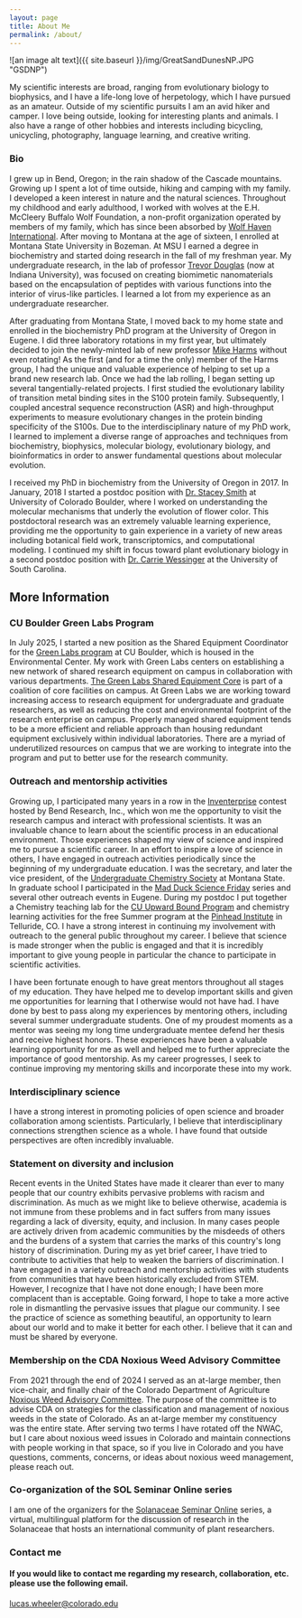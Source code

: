 ```yaml
---
layout: page
title: About Me
permalink: /about/
---
```


![an image alt text]({{ site.baseurl }}/img/GreatSandDunesNP.JPG "GSDNP")

My scientific interests are broad, ranging from evolutionary biology to biophysics, and I have a life-long love of herpetology, which I have pursued as an amateur. Outside of my scientific pursuits I am an avid hiker and camper. I love being outside, looking for interesting plants and animals. I also have a range of other hobbies and interests including bicycling, unicycling, photography, language learning, and creative writing. 

### Bio

I grew up in Bend, Oregon; in the rain shadow of the Cascade mountains. Growing up I spent a lot of time outside, hiking and camping with my family. I developed a keen interest in nature and the natural sciences. Throughout my childhood and early adulthood, I worked with wolves at the E.H. McCleery Buffalo Wolf Foundation, a non-profit organization operated by members of my family, which has since been absorbed by [Wolf Haven International](https://wolfhaven.org/). After moving to Montana at the age of sixteen, I enrolled at Montana State University in Bozeman. At MSU I earned a degree in biochemistry and started doing research in the fall of my freshman year. My undergraduate research, in the lab of professor [Trevor Douglas](https://douglas.lab.indiana.edu/) (now at Indiana University), was focused on creating biomimetic nanomaterials based on the encapsulation of peptides with various functions into the interior of virus-like particles. I learned a lot from my experience as an undergraduate researcher. 

After graduating from Montana State, I moved back to my home state and enrolled in the biochemistry PhD program at the University of Oregon in Eugene. I did three laboratory rotations in my first year, but ultimately decided to join the newly-minted lab of new professor [Mike Harms](https://harmslab.uoregon.edu/) without even rotating! As the first (and for a time the only) member of the Harms group, I had the unique and valuable experience of helping to set up a brand new research lab. Once we had the lab rolling, I began setting up several tangentially-related projects. I first studied the evolutionary lability of transition metal binding sites in the S100 protein family. Subsequently, I coupled ancestral sequence reconstruction (ASR) and high-throughput experiments to measure evolutionary changes in the protein binding specificity of the S100s. Due to the interdisciplinary nature of my PhD work, I learned to implement a diverse range of approaches and techniques from biochemistry, biophysics, molecular biology, evolutionary biology, and bioinformatics in order to answer fundamental questions about molecular evolution. 

I received my PhD in biochemistry from the University of Oregon in 2017. In January, 2018 I started a postdoc position with [Dr. Stacey Smith](https://www.colorado.edu/smithlab/) at University of Colorado Boulder, where I worked on understanding the molecular mechanisms that underly the evolution of flower color. This postdoctoral research was an extremely valuable learning experience, providing me the opportunity to gain experience in a variety of new areas including botanical field work, transcriptomics, and computational modeling. I continued my shift in focus toward plant evolutionary biology in a second postdoc position with [Dr. Carrie Wessinger](https://wessingerlab.github.io/) at the University of South Carolina. 



## More Information

### CU Boulder Green Labs Program 

In July 2025, I started a new position as the Shared Equipment Coordinator for the [Green Labs program](https://www.colorado.edu/ecenter/programs/cu-green-labs-program) at CU Boulder, which is housed in the Environmental Center. My work with Green Labs centers on establishing a new network of shared research equipment on campus in collaboration with various departments. [The Green Labs Shared Equipment Core](https://www.colorado.edu/lab/biocore/) is part of a coalition of core facilities on campus. At Green Labs we are working toward increasing access to research equipment for undergraduate and graduate researchers, as well as reducing the cost and environmental footprint of the research enterprise on campus. Properly managed shared equipment tends to be a more efficient and reliable approach than housing redundant equipment exclusively within individual laboratories. There are a myriad of underutilized resources on campus that we are working to integrate into the program and put to better use for the research community. 


### Outreach and mentorship activities

Growing up, I participated many years in a row in the [Inventerprise](https://or-inventerprise.zfairs.com/?f=e0737ea8-1ba7-4a10-8f75-8c5fff62bfb0) contest hosted by Bend Research, Inc., which won me the opportunity to visit the research campus and interact with professional scientists. It was an invaluable chance to learn about the scientific process in an educational environment. Those experiences shaped my view of science and inspired me to pursue a scientific career. In an effort to inspire a love of science in others, I
have engaged in outreach activities periodically since the beginning of my undergraduate education. 
I was the secretary, and later the vice president, of the [Undergraduate Chemistry Society](http://www.chemistry.montana.edu/undergraduate/society.html) at Montana State. In graduate school I 
participated in the [Mad Duck Science Friday](https://sciencefriday.uoregon.edu/) series and several 
other outreach events in Eugene. During my postdoc I put together a Chemistry teaching lab for the [CU Upward Bound Program](https://www.colorado.edu/precollege/cu-upward-bound-program) and chemistry learning activities for the free Summer program at the [Pinhead Institute](https://www.pinheadinstitute.org/) in Telluride, CO. I have a strong interest in continuing my involvement with outreach to the general public throughout my career. I believe that science is made stronger when the public is engaged and that it is incredibly important to give young people in particular the chance to participate in scientific activities. 

I have been fortunate enough to have great mentors throughout all stages of my education. They have helped me to develop important skills and given me opportunities for learning that I otherwise would not have had. I have done by best to pass along my experiences by mentoring others, including several summer undergraduate students. One of my proudest moments as a mentor was seeing my long time undergraduate mentee defend her thesis and receive highest honors. These experiences have been a valuable learning opportunity for me as well and helped me to further appreciate the importance of good mentorship. As my career progresses, I seek to continue improving my mentoring skills and incorporate these into my work. 

### Interdisciplinary science

I have a strong interest in promoting policies of open science and broader collaboration among scientists. Particularly, I believe that interdisciplinary connections strengthen science as a whole. I have found that outside perspectives are often incredibly invaluable. 

### Statement on diversity and inclusion

Recent events in the United States have made it clearer than ever to many people that our country exhibits pervasive problems with racism and discrimination. As much as we might like to believe otherwise, academia is not immune from these problems and in fact suffers from many issues regarding a lack of diversity, equity, and inclusion. In many cases people are actively driven from academic communities by the misdeeds of others and the burdens of a system that carries the marks of this country's long history of discrimination. During my as yet brief career, I have tried to contribute to activities that help to weaken the barriers of discrimination. I have engaged in a variety outreach and mentorship activities with students from communities that have been historically excluded from STEM. However, I recognize that I have not done enough; I have been more complacent than is acceptable. Going forward, I hope to take a more active role in dismantling the pervasive issues that plague our community. I see the practice of science as something beautiful, an opportunity to learn about our world and to make it better for each other. I believe that it can and must be shared by everyone. 


### Membership on the CDA Noxious Weed Advisory Committee

From 2021 through the end of 2024 I served as an at-large member, then vice-chair, and finally chair of the Colorado Department of Agriculture [Noxious Weed Advisory Committee](https://ag.colorado.gov/conservation/noxious-weeds/advisory-committee). The purpose of the committee is to advise CDA on strategies for the classification and management of noxious weeds in the state of Colorado. As an at-large member my constituency was the entire state. After serving two terms I have rotated off the NWAC, but I care about noxious weed issues in Colorado and maintain connections with people working in that space, so if you live in Colorado and you have questions, comments, concerns, or ideas about noxious weed management, please reach out. 

### Co-organization of the SOL Seminar Online series

I am one of the organizers for the [Solanaceae Seminar Online](https://physaloidseminars.weebly.com/) series, a virtual, multilingual platform for the discussion of research in the Solanaceae that hosts an international community of plant researchers. 


### Contact me

#### If you would like to contact me regarding my research, collaboration, etc. please use the following email. 
[lucas.wheeler@colorado.edu](mailto:email@domain.com)
